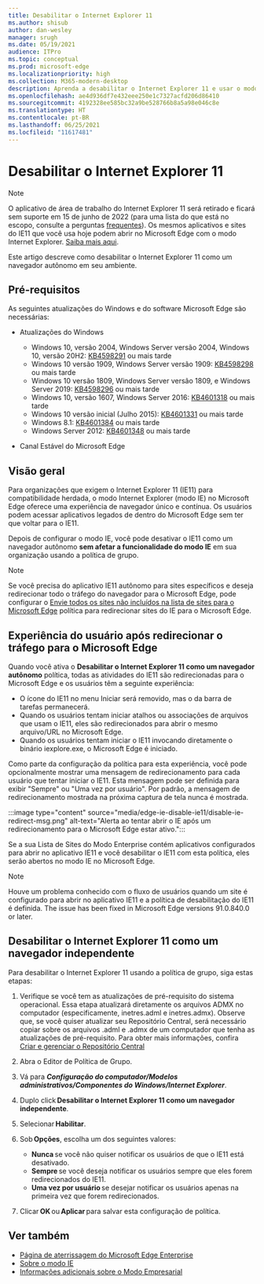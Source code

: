 ```yaml
---
title: Desabilitar o Internet Explorer 11
ms.author: shisub
author: dan-wesley
manager: srugh
ms.date: 05/19/2021
audience: ITPro
ms.topic: conceptual
ms.prod: microsoft-edge
ms.localizationpriority: high
ms.collection: M365-modern-desktop
description: Aprenda a desabilitar o Internet Explorer 11 e usar o modo Internet Explorer no Microsoft Edge.
ms.openlocfilehash: ae4d936df7e432eee250e1c7327acfd206d86410
ms.sourcegitcommit: 4192328ee585bc32a9be528766b8a5a98e046c8e
ms.translationtype: HT
ms.contentlocale: pt-BR
ms.lasthandoff: 06/25/2021
ms.locfileid: "11617481"
---
```

# <a name="disable-internet-explorer-11"></a>Desabilitar o Internet Explorer 11

>[!Note]
> O aplicativo de área de trabalho do Internet Explorer 11 será retirado e ficará sem suporte em 15 de junho de 2022 (para uma lista do que está no escopo, consulte a perguntas [frequentes](https://techcommunity.microsoft.com/t5/windows-it-pro-blog/internet-explorer-11-desktop-app-retirement-faq/ba-p/2366549)). Os mesmos aplicativos e sites do IE11 que você usa hoje podem abrir no Microsoft Edge com o modo Internet Explorer. [Saiba mais aqui](https://blogs.windows.com/windowsexperience/2021/05/19/the-future-of-internet-explorer-on-windows-10-is-in-microsoft-edge/).

Este artigo descreve como desabilitar o Internet Explorer 11 como um navegador autônomo em seu ambiente.

## <a name="prerequisites"></a>Pré-requisitos

As seguintes atualizações do Windows e do software Microsoft Edge são necessárias:

- Atualizações do Windows

  - Windows 10, versão 2004, Windows Server versão 2004, Windows 10, versão 20H2: [KB4598291](https://support.microsoft.com/topic/february-2-2021-kb4598291-os-builds-19041-789-and-19042-789-preview-6a766199-a4f1-616e-1f5c-58bdc3ca5e3b) ou mais tarde
  - Windows 10 versão 1909, Windows Server versão 1909: [KB4598298](https://support.microsoft.com/topic/january-21-2021-kb4598298-os-build-18363-1350-preview-02dfd9ba-91a2-1b82-dede-42f288c02511) ou mais tarde
  - Windows 10 versão 1809, Windows Server versão 1809, e Windows Server 2019: [KB4598296](https://support.microsoft.com/topic/january-21-2021-kb4598296-os-build-17763-1728-preview-4c0931ff-45b7-ff59-5e00-c03b5afb363d) ou mais tarde
  - Windows 10, versão 1607, Windows Server 2016: [KB4601318](https://support.microsoft.com/topic/february-9-2021-kb4601318-os-build-14393-4225-c5e3de6c-e3e6-ffb5-6197-48b9ce16446e) ou mais tarde
   - Windows 10 versão inicial (Julho 2015): [KB4601331](https://support.microsoft.com/office/february-9-2021%e2%80%94kb4601331-os-build-10240-18842-6227d078-fef3-8d67-27e0-1882e6cb79ff?ui=en-US&rs=en-US&ad=US) ou mais tarde
  - Windows 8.1: [KB4601384](https://support.microsoft.com/topic/february-9-2021-kb4601384-monthly-rollup-16bdbb75-dd4b-2910-abc5-7891c9756b96) ou mais tarde
  - Windows Server 2012: [KB4601348](https://support.microsoft.com/topic/february-9-2021-kb4601348-monthly-rollup-2c338c0c-73d6-fb80-cc91-f1a86e80db0c) ou mais tarde
  
- Canal Estável do Microsoft Edge


## <a name="overview"></a>Visão geral

Para organizações que exigem o Internet Explorer 11 (IE11) para compatibilidade herdada, o modo Internet Explorer (modo IE) no Microsoft Edge oferece uma experiência de navegador único e contínua. Os usuários podem acessar aplicativos legados de dentro do Microsoft Edge sem ter que voltar para o IE11.

Depois de configurar o modo IE, você pode desativar o IE11 como um navegador autônomo **sem afetar a funcionalidade do modo IE** em sua organização usando a política de grupo.

> [!NOTE]
> Se você precisa do aplicativo IE11 autônomo para sites específicos e deseja redirecionar todo o tráfego do navegador para o Microsoft Edge, pode configurar o [Envie todos os sites não incluídos na lista de sites para o Microsoft Edge](./edge-ie-mode-policies.md#redirect-sites-from-ie-to-microsoft-edge) política para redirecionar sites do IE para o Microsoft Edge.

## <a name="user-experience-after-redirecting-traffic-to-microsoft-edge"></a>Experiência do usuário após redirecionar o tráfego para o Microsoft Edge

Quando você ativa o **Desabilitar o Internet Explorer 11 como um navegador autônomo** política, todas as atividades do IE11 são redirecionadas para o Microsoft Edge e os usuários têm a seguinte experiência:

- O ícone do IE11 no menu Iniciar será removido, mas o da barra de tarefas permanecerá.
- Quando os usuários tentam iniciar atalhos ou associações de arquivos que usam o IE11, eles são redirecionados para abrir o mesmo arquivo/URL no Microsoft Edge.
- Quando os usuários tentam iniciar o IE11 invocando diretamente o binário iexplore.exe, o Microsoft Edge é iniciado.

Como parte da configuração da política para esta experiência, você pode opcionalmente mostrar uma mensagem de redirecionamento para cada usuário que tentar iniciar o IE11. Esta mensagem pode ser definida para exibir "Sempre" ou "Uma vez por usuário". Por padrão, a mensagem de redirecionamento mostrada na próxima captura de tela nunca é mostrada.

:::image type="content" source="media/edge-ie-disable-ie11/disable-ie-redirect-msg.png" alt-text="Alerta ao tentar abrir o IE após um redirecionamento para o Microsoft Edge estar ativo.":::

Se a sua Lista de Sites do Modo Enterprise contém aplicativos configurados para abrir no aplicativo IE11 e você desabilitar o IE11 com esta política, eles serão abertos no modo IE no Microsoft Edge.
> [!NOTE]
> Houve um problema conhecido com o fluxo de usuários quando um site é configurado para abrir no aplicativo IE11 e a política de desabilitação do IE11 é definida. The issue has been fixed in Microsoft Edge versions 91.0.840.0 or later.

## <a name="disable-internet-explorer-11-as-a-standalone-browser"></a>Desabilitar o Internet Explorer 11 como um navegador independente

Para desabilitar o Internet Explorer 11 usando a política de grupo, siga estas etapas:

1. Verifique se você tem as atualizações de pré-requisito do sistema operacional. Essa etapa atualizará diretamente os arquivos ADMX no computador (especificamente, inetres.adml e inetres.admx). Observe que, se você quiser atualizar seu Repositório Central, será necessário copiar sobre os arquivos .adml e .admx de um computador que tenha as atualizações de pré-requisito. Para obter mais informações, confira [Criar e gerenciar o Repositório Central](/troubleshoot/windows-client/group-policy/create-and-manage-central-store)
2. Abra o Editor de Política de Grupo.
3. Vá para ***Configuração do computador/Modelos administrativos/Componentes do Windows/Internet Explorer***. 
4. Duplo click **Desabilitar o Internet Explorer 11 como um navegador independente**.
5. Selecionar **Habilitar**.
6. Sob **Opções**, escolha um dos seguintes valores:

   - **Nunca** se você não quiser notificar os usuários de que o IE11 está desativado.
   - **Sempre** se você deseja notificar os usuários sempre que eles forem redirecionados do IE11.
   - **Uma vez por usuário** se desejar notificar os usuários apenas na primeira vez que forem redirecionados.

7. Clicar **OK** ou **Aplicar** para salvar esta configuração de política.

## <a name="see-also"></a>Ver também

- [Página de aterrissagem do Microsoft Edge Enterprise](https://aka.ms/EdgeEnterprise)
- [Sobre o modo IE](./edge-ie-mode.md)
- [Informações adicionais sobre o Modo Empresarial](/internet-explorer/ie11-deploy-guide/enterprise-mode-overview-for-ie11)
